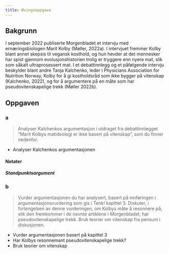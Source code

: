```yaml
---
title: Øvingsoppgave
---
```

## Bakgrunn

I september 2022 publiserte Morgenbladet et intervju med ernæringsbiologen Marit Kolby (Møller, 2022a).
I intervjuet fremmer Kolby blant annet skepsis til vegansk
kosthold, og hun hevder at det mennesker har spist gjennom evolusjonshistorien
trolig er tryggere enn nyere mat, slik som såkalt ultraprosessert mat.
I et debattinnlegg og et påfølgende intervju beskylder blant andre Tanja Kalchenko,
leder i Physicians Association for Nutrition Norway, Kolby for å gi kostholdsråd som
ikke bygger på vitenskap (Kalchenko, 2022), og for å argumentere på en måte som
har pseudovitenskapelige trekk (Møller 2022b).

## Oppgaven

### a

> Analyser Kalchenkos argumentasjon i utdraget fra debattinnlegget
“Marit Kolbys matideologi er ikke basert på vitenskap”, som du finner nedenfor.

- Analyser Kalchenkos argumentasjonen

#### Notater

##### Standpunktsargument

### b

> Vurder argumentasjonen du har analysert, basert på innføringen i argumentasjonsvurdering som gis i Tenk! kapittel 3.
Diskuter, i forlengelsen av denne vurderingen, om Kolbys måte å resonnere på, slik den fremkommer i de nevnte artiklene i Morgenbladet, har pseudovitenskapelige trekk.
Bruk teorier om vitenskap fra pensum i diskusjonen.

- Vurder argumentasjonen basert på kapittel 3
- Har Kolbys resonnemant pseudovitenskapelige trekk?
- Bruk teorier om vitenskap
